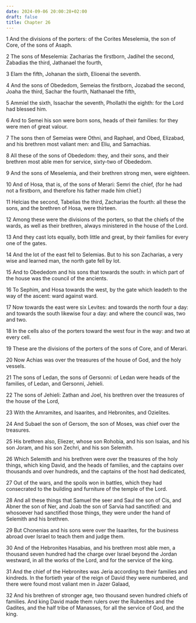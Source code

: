 ```yaml
---
date: 2024-09-06 20:00:28+02:00
draft: false
title: Chapter 26
---
```




1 And the divisions of the porters: of the Corites Meselemia, the son of Core, of the sons of Asaph.

2 The sons of Meselemia: Zacharias the firstborn, Jadihel the second, Zabadias the third, Jathanael the fourth,

3 Elam the fifth, Johanan the sixth, Elioenai the seventh.

4 And the sons of Obededom, Semeias the firstborn, Jozabad the second, Joaha the third, Sachar the fourth, Nathanael the fifth,

5 Ammiel the sixth, Issachar the seventh, Phollathi the eighth: for the Lord had blessed him.

6 And to Semei his son were born sons, heads of their families: for they were men of great valour.

7 The sons then of Semeias were Othni, and Raphael, and Obed, Elizabad, and his brethren most valiant men: and Eliu, and Samachias.

8 All these of the sons of Obededom: they, and their sons, and their brethren most able men for service, sixty-two of Obededom.

9 And the sons of Meselemia, and their brethren strong men, were eighteen.

10 And of Hosa, that is, of the sons of Merari: Semri the chief, (for he had not a firstborn, and therefore his father made him chief.)

11 Helcias the second, Tabelias the third, Zacharias the fourth: all these the sons, and the brethren of Hosa, were thirteen.

12 Among these were the divisions of the porters, so that the chiefs of the wards, as well as their brethren, always ministered in the house of the Lord.

13 And they cast lots equally, both little and great, by their families for every one of the gates.

14 And the lot of the east fell to Selemias. But to his son Zacharias, a very wise and learned man, the north gate fell by lot.

15 And to Obededom and his sons that towards the south: in which part of the house was the council of the ancients.

16 To Sephim, and Hosa towards the west, by the gate which leadeth to the way of the ascent: ward against ward.

17 Now towards the east were six Levites: and towards the north four a day: and towards the south likewise four a day: and where the council was, two and two.

18 In the cells also of the porters toward the west four in the way: and two at every cell.

19 These are the divisions of the porters of the sons of Core, and of Merari.

20 Now Achias was over the treasures of the house of God, and the holy vessels.

21 The sons of Ledan, the sons of Gersonni: of Ledan were heads of the families, of Ledan, and Gersonni, Jehieli.

22 The sons of Jehieli: Zathan and Joel, his brethren over the treasures of the house of the Lord,

23 With the Amramites, and Isaarites, and Hebronites, and Ozielites.

24 And Subael the son of Gersom, the son of Moses, was chief over the treasures.

25 His brethren also, Eliezer, whose son Rohobia, and his son Isaias, and his son Joram, and his son Zechri, and his son Selemith.

26 Which Selemith and his brethren were over the treasures of the holy things, which king David, and the heads of families, and the captains over thousands and over hundreds, and the captains of the host had dedicated,

27 Out of the wars, and the spoils won in battles, which they had consecrated to the building and furniture of the temple of the Lord.

28 And all these things that Samuel the seer and Saul the son of Cis, and Abner the son of Ner, and Joab the son of Sarvia had sanctified: and whosoever had sanctified those things, they were under the hand of Selemith and his brethren.

29 But Chonenias and his sons were over the Isaarites, for the business abroad over Israel to teach them and judge them.

30 And of the Hebronites Hasabias, and his brethren most able men, a thousand seven hundred had the charge over Israel beyond the Jordan westward, in all the works of the Lord, and for the service of the king.

31 And the chief of the Hebronites was Jeria according to their families and kindreds. In the fortieth year of the reign of David they were numbered, and there were found most valiant men in Jazer Galaad,

32 And his brethren of stronger age, two thousand seven hundred chiefs of families. And king David made them rulers over the Rubenites and the Gadites, and the half tribe of Manasses, for all the service of God, and the king.

